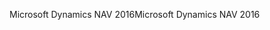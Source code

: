 <span data-ttu-id="f6360-101">Microsoft Dynamics NAV 2016</span><span class="sxs-lookup"><span data-stu-id="f6360-101">Microsoft Dynamics NAV 2016</span></span>
